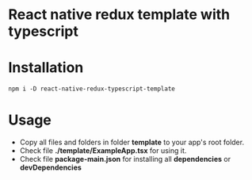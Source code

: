# React native redux template with typescript
# Installation
```
npm i -D react-native-redux-typescript-template
```
# Usage
- Copy all files and folders in folder __template__ to your app's root folder.
- Check file __./template/ExampleApp.tsx__ for using it.
- Check file __package-main.json__ for installing all __dependencies__ or __devDependencies__